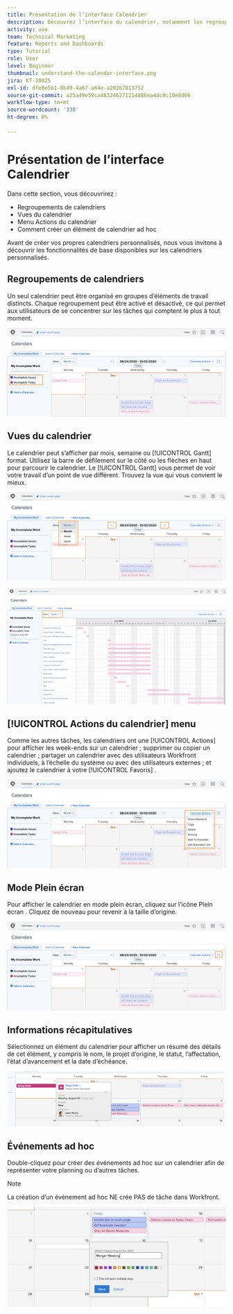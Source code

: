 ```yaml
---
title: Présentation de l’interface Calendrier
description: Découvrez l’interface du calendrier, notamment les regroupements de calendrier, les vues et les actions.
activity: use
team: Technical Marketing
feature: Reports and Dashboards
type: Tutorial
role: User
level: Beginner
thumbnail: understand-the-calendar-interface.png
jira: KT-10025
exl-id: dfe8e5b1-8b49-4a67-a64e-a20267813752
source-git-commit: a25a49e59ca483246271214886ea4dc9c10e8d66
workflow-type: tm+mt
source-wordcount: '338'
ht-degree: 0%

---
```


# Présentation de l’interface Calendrier

Dans cette section, vous découvrirez :

* Regroupements de calendriers
* Vues du calendrier
* Menu Actions du calendrier
* Comment créer un élément de calendrier ad hoc

Avant de créer vos propres calendriers personnalisés, nous vous invitons à découvrir les fonctionnalités de base disponibles sur les calendriers personnalisés.

## Regroupements de calendriers

Un seul calendrier peut être organisé en groupes d’éléments de travail distincts. Chaque regroupement peut être activé et désactivé, ce qui permet aux utilisateurs de se concentrer sur les tâches qui comptent le plus à tout moment.

![Image de l’écran du calendrier](assets/calendar-1-1a.png)

## Vues du calendrier

Le calendrier peut s’afficher par mois, semaine ou [!UICONTROL Gantt] format. Utilisez la barre de défilement sur le côté ou les flèches en haut pour parcourir le calendrier. Le [!UICONTROL Gantt] vous permet de voir votre travail d’un point de vue différent. Trouvez la vue qui vous convient le mieux.

![Image de l’écran du calendrier en mode Mois](assets/calendar-1-1b.png)


![Image de l’écran du calendrier dans la [!UICONTROL Gantt] view](assets/calendar-1-1bb.png)

## [!UICONTROL Actions du calendrier] menu

Comme les autres tâches, les calendriers ont une [!UICONTROL Actions] pour afficher les week-ends sur un calendrier ; supprimer ou copier un calendrier ; partager un calendrier avec des utilisateurs Workfront individuels, à l’échelle du système ou avec des utilisateurs externes ; et ajoutez le calendrier à votre [!UICONTROL Favoris] .

![Une image de la fonction [!UICONTROL Actions du calendrier] écran](assets/calendar-1-1c.png)

## Mode Plein écran

Pour afficher le calendrier en mode plein écran, cliquez sur l’icône Plein écran . Cliquez de nouveau pour revenir à la taille d’origine.

![Image du bouton de mode plein écran d’un calendrier](assets/calendar-1-1d.png)

## Informations récapitulatives

Sélectionnez un élément du calendrier pour afficher un résumé des détails de cet élément, y compris le nom, le projet d’origine, le statut, l’affectation, l’état d’avancement et la date d’échéance.

![Image de l’écran de détails de résumé d’un élément de calendrier](assets/calendar-1-2.png)

## Événements ad hoc

Double-cliquez pour créer des événements ad hoc sur un calendrier afin de représenter votre planning ou d’autres tâches.

>[!NOTE]
>
>La création d’un événement ad hoc NE crée PAS de tâche dans Workfront.

![Image permettant d’ajouter un événement ad hoc à un calendrier](assets/calendar-1-3.png)
